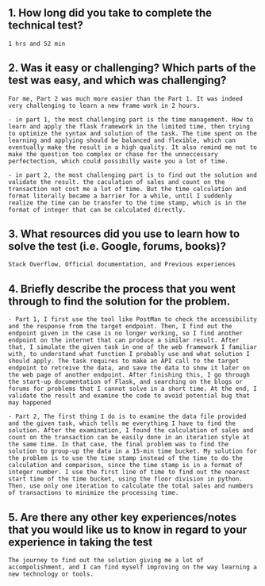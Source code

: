 
## 1. How long did you take to complete the technical test?

    1 hrs and 52 min

## 2. Was it easy or challenging? Which parts of the test was easy, and which was challenging?

    For me, Part 2 was much more easier than the Part 1. It was indeed very challenging to learn a new frame work in 2 hours. 

    - in part 1, the most challenging part is the time management. How to learn and apply the flask framework in the limited time, then trying to optimize the syntax and solution of the task. The time spent on the learning and applying should be balanced and flexible, which can eventually make the result in a high quality. It also remind me not to make the question too complex or chase for the unneccessary perfectection, which could possibilly waste you a lot of time.

    - in part 2, the most challenging part is to find out the solution and validate the result. the caculation of sales and count on the transaction not cost me a lot of time. But the time calculation and format literally became a barrier for a while, until I suddenly realize the time can be transfer to the time stamp, which is in the format of integer that can be calculated directly.   

## 3. What resources did you use to learn how to solve the test (i.e. Google, forums, books)?

    Stack Overflow, Official documentation, and Previous experiences

## 4. Briefly describe the process that you went through to find the solution for the problem.

    - Part 1, I first use the tool like PostMan to check the accessibility and the response from the target endpoint. Then, I find out the endpoint given in the case is no longer working, so I find another endpoint on the internet that can produce a similar result. After that, I simulate the given task in one of the web framework I familiar with, to understand what function I probably use and what solution I should apply. The task requires to make an API call to the target endpoint to retreive the data, and save the data to show it later on the web page of another endpoint. After finishing this, I go through the start-up documentation of Flask, and searching on the blogs or forums for problems that I cannot solve in a short time. At the end, I validate the result and examine the code to avoid potential bug that may happened

    - Part 2, The first thing I do is to examine the data file provided and the given task, which tells me everything I have to find the solution. After the examination, I found the calculation of sales and count on the transaction can be easily done in an iteration style at the same time. In that case, the final problem was to find the solution to group-up the data in a 15-min time bucket. My solution for the problem is to use the time stamp instead of the time to do the calculation and comparison, since the time stamp is in a format of integer number. I use the first line of time to find out the nearest start time of the time bucket, using the floor division in python. Then, use only one iteration to calculate the total sales and numbers of transactions to minimize the processing time.      

## 5. Are there any other key experiences/notes that you would like us to know in regard to your experience in taking the test

    The journey to find out the solution giving me a lot of accompolishment, and I can find myself improving on the way learning a new technology or tools.  
